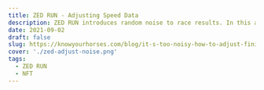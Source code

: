 ```yaml
---
title: ZED RUN - Adjusting Speed Data
description: ZED RUN introduces random noise to race results. In this article, I explain how we can remove that noise.
date: 2021-09-02
draft: false
slug: https://knowyourhorses.com/blog/it-s-too-noisy-how-to-adjust-finish-times-for-random-race-noise
cover: './zed-adjust-noise.png'
tags:
  - ZED RUN
  - NFT
---
```

